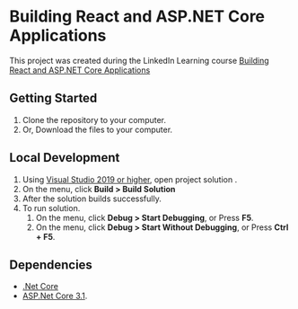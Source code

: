 # Building React and ASP.NET Core Applications

This project was created during the LinkedIn Learning course [Building React and ASP.NET Core Applications](https://www.linkedin.com/learning/building-react-and-asp-dot-net-core-applications/react-architectural-overview)

## Getting Started

1. Clone the repository to your computer.
1. Or, Download the files to your computer.

## Local Development

1. Using [Visual Studio 2019 or higher](https://visualstudio.microsoft.com), open project solution .
1. On the menu, click **Build > Build Solution**
1. After the solution builds successfully.
1. To run solution.
   1. On the menu, click **Debug > Start Debugging**, or Press **F5**.
   1. On the menu, click **Debug > Start Without Debugging**, or Press **Ctrl + F5**.

## Dependencies

- [.Net Core](#)
- [ASP.Net Core 3.1](#).

